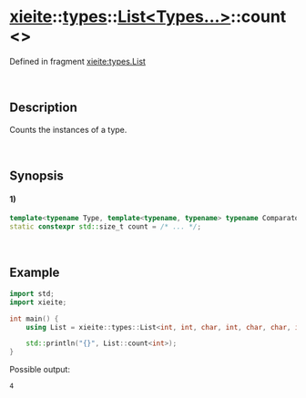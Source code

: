 # [xieite](../../../../../xieite.md)\:\:[types](../../../../../types.md)\:\:[List<Types...>](../../../list.md)\:\:count\<\>
Defined in fragment [xieite:types.List](../../../../../../src/types/list.cpp)

&nbsp;

## Description
Counts the instances of a type.

&nbsp;

## Synopsis
#### 1)
```cpp
template<typename Type, template<typename, typename> typename Comparator = std::is_same>
static constexpr std::size_t count = /* ... */;
```

&nbsp;

## Example
```cpp
import std;
import xieite;

int main() {
    using List = xieite::types::List<int, int, char, int, char, char, int>;

    std::println("{}", List::count<int>);
}
```
Possible output:
```
4
```
